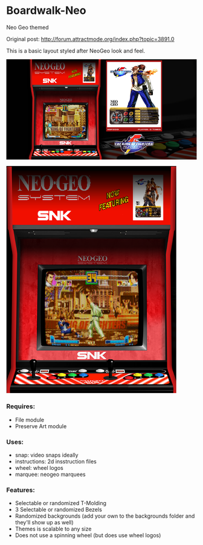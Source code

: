 # Boardwalk-Neo
Neo Geo themed 

Original post: http://forum.attractmode.org/index.php?topic=3891.0

This is a basic layout styled after NeoGeo look and feel. 

![Wide Sample](https://raw.githubusercontent.com/mahuti/Boardwalk-Neo/master/neo-boardwalk-wide.png)

![Tall Sample](https://raw.githubusercontent.com/mahuti/Boardwalk-Neo/master/neo-boardwalk-tall.png)

### Requires: 
- File module
- Preserve Art module 

### Uses: 
- snap: video snaps ideally
- instructions: 2d insstruction files  
- wheel: wheel logos 
- marquee: neogeo marquees 

### Features: 
- Selectable or randomized T-Molding
- 3 Selectable or randomized Bezels
- Randomized backgrounds (add your own to the backgrounds folder and they'll show up as well)
- Themes is scalable to any size 
- Does not use a spinning wheel (but does use wheel logos)


